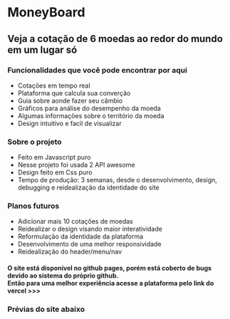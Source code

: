 # MoneyBoard
## Veja a cotação de 6 moedas ao redor do mundo em um lugar só

### Funcionalidades que você pode encontrar por aqui
* Cotações em tempo real
* Plataforma que calcula sua converção
* Guia sobre aonde fazer seu câmbio
* Gráficos para análise do desempenho da moeda
* Algumas informações sobre o território da moeda
* Design intuitivo e facil de visualizar


### Sobre o projeto
* Feito em Javascript puro
* Nesse projeto foi usada 2 API awesome
* Design feito em Css puro
* Tempo de produção: 3 semanas, desde o desenvolvimento, design, debugging e reidealização da identidade do site

### Planos futuros
* Adicionar mais 10 cotações de moedas
* Reidealizar o design visando maior interatividade
* Reformulação da identidade da plataforma
* Desenvolvimento de uma melhor responsividade
* Reidealização do header/menu/nav

#### O site está disponível no github pages, porém está coberto de bugs devido ao sistema do próprio github. <br> Então para uma melhor experiência acesse a plataforma pelo link do vercel >>>

### Prévias do site abaixo
